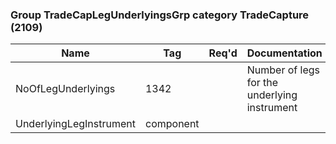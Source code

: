 ### Group TradeCapLegUnderlyingsGrp category TradeCapture (2109)

| Name                    | Tag       | Req'd | Documentation                                |
|-------------------------|-----------|----------|----------------------------------------------|
| NoOfLegUnderlyings      | 1342      |       | Number of legs for the underlying instrument |
| UnderlyingLegInstrument | component |       |                                              |

